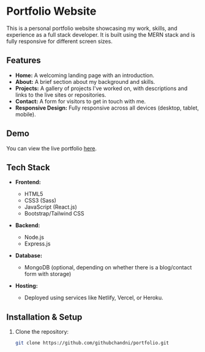 # Portfolio Website

This is a personal portfolio website showcasing my work, skills, and experience as a full stack developer. It is built using the MERN stack and is fully responsive for different screen sizes.

## Features

- **Home:** A welcoming landing page with an introduction.
- **About:** A brief section about my background and skills.
- **Projects:** A gallery of projects I've worked on, with descriptions and links to the live sites or repositories.
- **Contact:** A form for visitors to get in touch with me.
- **Responsive Design:** Fully responsive across all devices (desktop, tablet, mobile).

## Demo

You can view the live portfolio [here](https://your-portfolio-link.com).

## Tech Stack

- **Frontend:**
  - HTML5
  - CSS3 (Sass)
  - JavaScript (React.js)
  - Bootstrap/Tailwind CSS

- **Backend:**
  - Node.js
  - Express.js

- **Database:**
  - MongoDB (optional, depending on whether there is a blog/contact form with storage)

- **Hosting:**
  - Deployed using services like Netlify, Vercel, or Heroku.

## Installation & Setup

1. Clone the repository:
   ```bash
   git clone https://github.com/githubchandni/portfolio.git
